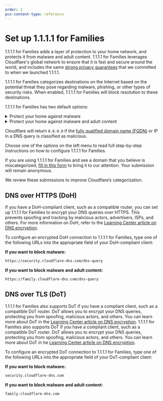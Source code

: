 ```yaml
---
order: 2
pcx-content-type: reference
---
```


# Set up 1.1.1.1 for Families

1.1.1.1 for Families adds a layer of protection to your home network, and protects it from malware and adult content. 1.1.1.1 for Families leverages Cloudflare's global network to ensure that it is fast and secure around the world, and includes the same [strong privacy guarantees](/privacy/public-dns-resolver/) that we committed to when we launched 1.1.1.1.

1.1.1.1 for Families categorizes destinations on the Internet based on the potential threat they pose regarding malware, phishing, or other types of security risks. When enabled, 1.1.1.1 for Families will block resolution to these destinations.

1.1.1.1 for Families has two default options:

<details>
<summary>Protect your home against malware</summary>
<div>

Using the following DNS resolvers will block malicious content:

- `1.1.1.2`
- `1.0.0.2`
- `2606:4700:4700::1112`
- `2606:4700:4700::1002`

</div>
</details>

<details>
<summary>Protect your home against malware and adult content</summary>
<div>

When you change your DNS resolvers to the addresses below, 1.1.1.1 for Families will block malware and adult content.

- `1.1.1.3`
- `1.0.0.3`
- `2606:4700:4700::1113`
- `2606:4700:4700::1003`

</div>
</details>

Cloudflare will return `0.0.0.0` if the [fully qualified domain name (FQDN)](https://en.wikipedia.org/wiki/Fully_qualified_domain_name) or IP in a DNS query is classified as malicious.

Choose one of the options on the left menu to read full step-by-step instructions on how to configure 1.1.1.1 for Families.

<Aside type='note' header='Domain miscategorization'>

If you are using 1.1.1.1 for Families and see a domain that you believe is miscategorized, [fill in this form](https://radar.cloudflare.com/categorization-feedback/) to bring it to our attention. Your submission will remain anonymous.

We review these submissions to improve Cloudflare’s categorization.

</Aside>

## DNS over HTTPS (DoH)

If you have a DoH-compliant client, such as a compatible router, you can set up 1.1.1.1 for Families to encrypt your DNS queries over HTTPS. This prevents spoofing and tracking by malicious actors, advertisers, ISPs, and others. For more information on DoH, refer to the [Learning Center article on DNS encryption](https://www.cloudflare.com/learning/dns/dns-over-tls/).

To configure an encrypted DoH connection to 1.1.1.1 for Families, type one of the following URLs into the appropriate field of your DoH-compliant client:

**If you want to block malware:**

```txt
https://security.cloudflare-dns.com/dns-query
```

**If you want to block malware and adult content:**

```txt
https://family.cloudflare-dns.com/dns-query
```

## DNS over TLS (DoT)

1.1.1.1 for Families also supports DoT if you have a compliant client, such as a compatible DoT router. DoT allows you to encrypt your DNS queries, protecting you from spoofing, malicious actors, and others. You can learn more about DoT in the [Learning Center article on DNS encryption](https://www.cloudflare.com/learning/dns/dns-over-tls/).
1.1.1.1 for Families also supports DoT if you have a compliant client, such as a compatible DoT router. DoT allows you to encrypt your DNS queries, protecting you from spoofing, malicious actors, and others. You can learn more about DoT in he [Learning Center article on DNS encryption](https://www.cloudflare.com/learning/dns/dns-over-tls/).

To configure an encrypted DoT connection to 1.1.1.1 for Families, type one of the following URLs into the appropriate field of your DoT-compliant client:

**If you want to block malware:**

```txt
security.cloudflare-dns.com
```

**If you want to block malware and adult content:**

```txt
family.cloudflare-dns.com
```
